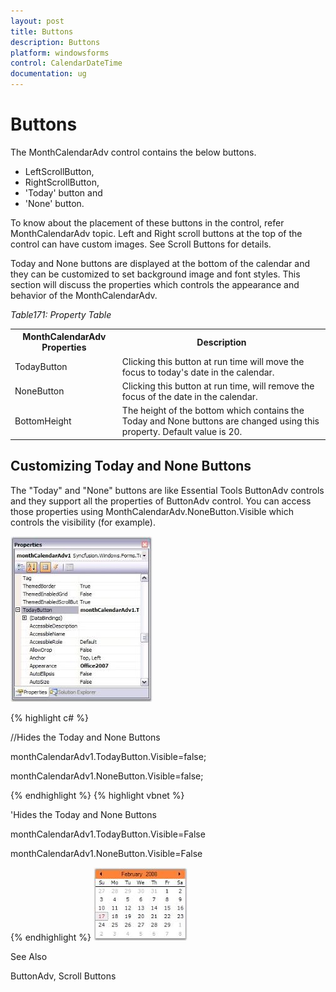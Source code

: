 ```yaml
---
layout: post
title: Buttons
description: Buttons
platform: windowsforms
control: CalendarDateTime
documentation: ug
---
```

# Buttons

The MonthCalendarAdv control contains the below buttons. 

* LeftScrollButton, 
* RightScrollButton, 
* 'Today' button and 
* 'None' button.

To know about the placement of these buttons in the control, refer MonthCalendarAdv topic. Left and Right scroll buttons at the top of the control can have custom images. See Scroll Buttons for details.

Today and None buttons are displayed at the bottom of the calendar and they can be customized to set background image and font styles. This section will discuss the properties which controls the appearance and behavior of the MonthCalendarAdv.

_Table171: Property Table_

<table>
<tr>
<th>
MonthCalendarAdv Properties</th><th>
Description</th></tr>
<tr>
<td>
TodayButton</td><td>
Clicking this button at run time will move the focus to today's date in the calendar.</td></tr>
<tr>
<td>
NoneButton</td><td>
Clicking this button at run time, will remove the focus of the date in the calendar.</td></tr>
<tr>
<td>
BottomHeight</td><td>
The height of the bottom which contains the Today and None buttons are changed using this property. Default value is 20.</td></tr>
</table>

## Customizing Today and None Buttons

The "Today" and "None" buttons are like Essential Tools ButtonAdv controls and they support all the properties of ButtonAdv control. You can access those properties using MonthCalendarAdv.NoneButton.Visible which controls the visibility (for example).

![](CalendarDateTime_images/Overview_img157.jpeg) 





{% highlight c#  %}

//Hides the Today and None Buttons

monthCalendarAdv1.TodayButton.Visible=false;

monthCalendarAdv1.NoneButton.Visible=false;




{% endhighlight   %}
{% highlight vbnet  %}


'Hides the Today and None Buttons

monthCalendarAdv1.TodayButton.Visible=False

monthCalendarAdv1.NoneButton.Visible=False


{% endhighlight  %}
![](CalendarDateTime_images/Overview_img158.jpeg) 



See Also

ButtonAdv, Scroll Buttons